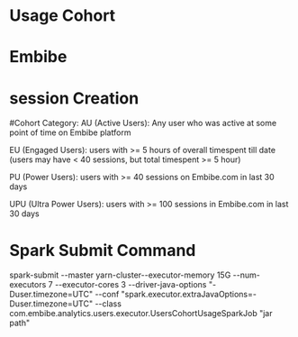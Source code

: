 # Usage Cohort
# Embibe

# session Creation


#Cohort Category:
AU (Active Users): Any user who was active at some point of time on Embibe platform

EU (Engaged Users): users with >= 5 hours of overall timespent till date (users may have < 40 sessions, but total timespent >= 5 hour)

PU (Power Users): users with >= 40 sessions on Embibe.com in last 30 days

UPU (Ultra Power Users): users with >= 100 sessions in Embibe.com in last 30 days	


# Spark Submit Command 
spark-submit --master yarn-cluster--executor-memory 15G --num-executors 7 --executor-cores 3
 --driver-java-options "-Duser.timezone=UTC" --conf "spark.executor.extraJavaOptions=-Duser.timezone=UTC"
  --class com.embibe.analytics.users.executor.UsersCohortUsageSparkJob "jar path"